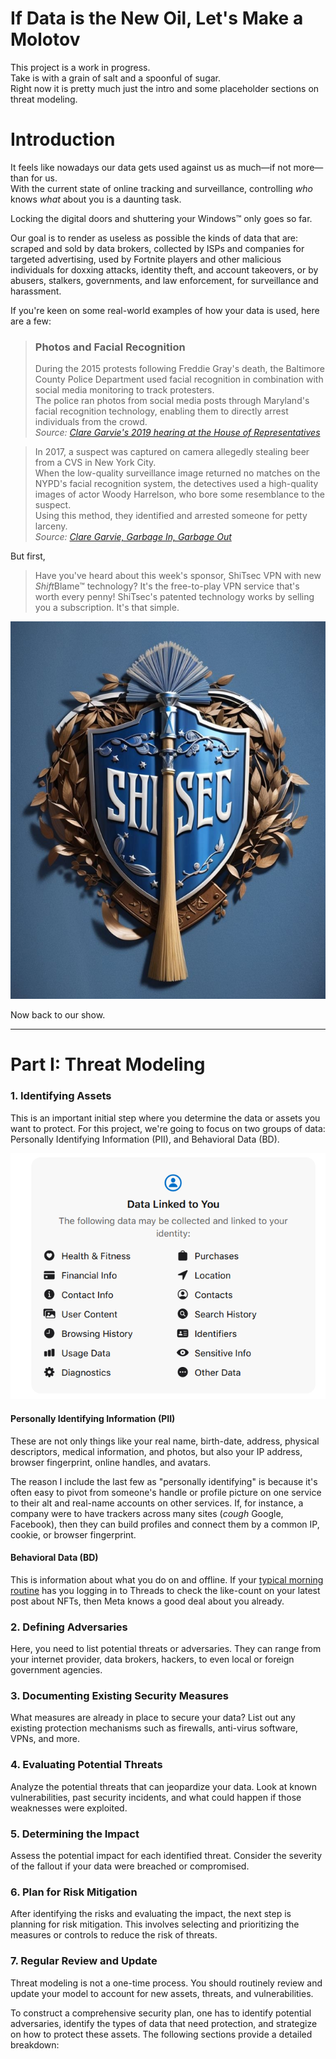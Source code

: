 # If Data is the New Oil, Let's Make a Molotov
This project is a work in progress.<br>
Take is with a grain of salt and a spoonful of sugar.<br>
Right now it is pretty much just the intro and some placeholder sections on threat modeling.


# Introduction

It feels like nowadays our data gets used against us as much—if not more—than for us.<br>
With the current state of online tracking and surveillance, controlling *who* knows *what* about you is a daunting task.

Locking the digital doors and shuttering your Windows™ only goes so far.

Our goal is to render as useless as possible the kinds of data that are: scraped and sold by data brokers, collected by ISPs and companies for targeted advertising, used by Fortnite players and other malicious individuals for doxxing attacks, identity theft, and account takeovers, or by abusers, stalkers, governments, and law enforcement, for surveillance and harassment.

If you're keen on some real-world examples of how your data is used, here are a few:
> ### **Photos and Facial Recognition**<br>
> During the 2015 protests following Freddie Gray's death, the Baltimore County Police Department used facial recognition in combination with social media monitoring to track protesters.<br>
> The police ran photos from social media posts through Maryland's facial recognition technology, enabling them to directly arrest individuals from the crowd.<br>
> *Source: [Clare Garvie's 2019 hearing at the House of Representatives](https://www.congress.gov/116/meeting/house/109521/witnesses/HHRG-116-GO00-Wstate-GarvieC-20190522.pdf)*

> In 2017, a suspect was captured on camera allegedly stealing beer from a CVS in New York City.<br>
> When the low-quality surveillance image returned no matches on the NYPD's facial recognition system, the detectives used a high-quality images of actor Woody Harrelson, who bore some resemblance to the suspect.<br>
> Using this method, they identified and arrested someone for petty larceny.<br>
> *Source: [Clare Garvie, Garbage In, Garbage Out](https://www.flawedfacedata.com/)*

But first,
> Have you've heard about this week's sponsor, ShiTsec VPN with new *Shift*Blame™ technology? It's the free-to-play VPN service that's worth every penny! ShiTsec's patented technology works by selling you a subscription. It's that simple.

![ShiTsec](shitsec.png)

Now back to our show.

---

# Part I: Threat Modeling

### 1. Identifying Assets

This is an important initial step where you determine the data or assets you want to protect. For this project, we're going to focus on two groups of data: Personally Identifying Information (PII), and Behavioral Data (BD).

![Threads Permissions](threads_permissions.png)

#### Personally Identifying Information (PII)
These are not only things like your real name, birth-date, address, physical descriptors, medical information, and photos, but also your IP address, browser fingerprint, online handles, and avatars.

The reason I include the last few as "personally identifying" is because it's often easy to pivot from someone's handle or profile picture on one service to their alt and real-name accounts on other services. If, for instance, a company were to have trackers across many sites (*cough* Google, Facebook), then they can build profiles and connect them by a common IP, cookie, or browser fingerprint.

#### Behavioral Data (BD)
This is information about what you do on and offline. If your [typical morning routine](https://xkcd.com/1518/) has you logging in to Threads to check the like-count on your latest post about NFTs, then Meta knows a good deal about you already.

### 2. Defining Adversaries

Here, you need to list potential threats or adversaries. They can range from your internet provider, data brokers, hackers, to even local or foreign government agencies.

### 3. Documenting Existing Security Measures

What measures are already in place to secure your data? List out any existing protection mechanisms such as firewalls, anti-virus software, VPNs, and more.

### 4. Evaluating Potential Threats

Analyze the potential threats that can jeopardize your data. Look at known vulnerabilities, past security incidents, and what could happen if those weaknesses were exploited.

### 5. Determining the Impact

Assess the potential impact for each identified threat. Consider the severity of the fallout if your data were breached or compromised.

### 6. Plan for Risk Mitigation

After identifying the risks and evaluating the impact, the next step is planning for risk mitigation. This involves selecting and prioritizing the measures or controls to reduce the risk of threats.

### 7. Regular Review and Update 

Threat modeling is not a one-time process. You should routinely review and update your model to account for new assets, threats, and vulnerabilities.


To construct a comprehensive security plan, one has to identify potential adversaries, identify the types of data that need protection, and strategize on how to protect these assets. The following sections provide a detailed breakdown:
